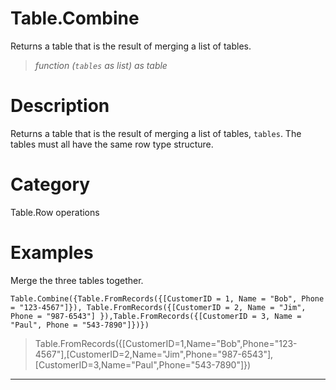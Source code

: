 # Table.Combine
Returns a table that is the result of merging a list of tables.
> _function (<code>tables</code> as list) as table_

# Description 
Returns a table that is the result of merging a list of tables, <code>tables</code>. The tables must all have the same row type structure.
# Category 
Table.Row operations
# Examples 
Merge the three tables together.
```
Table.Combine({Table.FromRecords({[CustomerID = 1, Name = "Bob", Phone = "123-4567"]}), Table.FromRecords({[CustomerID = 2, Name = "Jim", Phone = "987-6543"] }),Table.FromRecords({[CustomerID = 3, Name = "Paul", Phone = "543-7890"]})})
```
> Table.FromRecords({[CustomerID=1,Name="Bob",Phone="123-4567"],[CustomerID=2,Name="Jim",Phone="987-6543"],[CustomerID=3,Name="Paul",Phone="543-7890"]})
***
